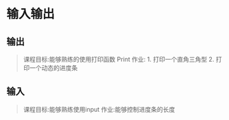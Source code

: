 # 输入输出
## 输出
> 课程目标:能够熟练的使用打印函数 Print
> 作业:
    1. 打印一个直角三角型
    2. 打印一个动态的进度条
## 输入
> 课程目标:能够熟练使用input
> 作业:能够控制进度条的长度
